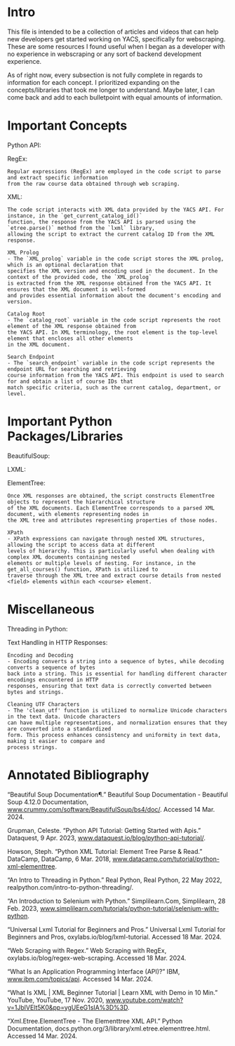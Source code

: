 # Intro 
This file is intended to be a collection of articles and videos that can help new developers get started 
    working on YACS, specifically for webscraping. These are some resources I found useful when I began
    as a developer with no experience in webscraping or any sort of backend development experience. 

As of right now, every subsection is not fully complete in regards to information for each concept. I 
    prioritized expanding on the concepts/libraries that took me longer to understand. Maybe later,
    I can come back and add to each bulletpoint with equal amounts of information.

# Important Concepts
Python API:


RegEx:

    Regular expressions (RegEx) are employed in the code script to parse and extract specific information 
    from the raw course data obtained through web scraping. 

XML:

    The code script interacts with XML data provided by the YACS API. For instance, in the `get_current_catalog_id()` 
    function, the response from the YACS API is parsed using the `etree.parse()` method from the `lxml` library, 
    allowing the script to extract the current catalog ID from the XML response.

    XML Prolog
    - The `XML_prolog` variable in the code script stores the XML prolog, which is an optional declaration that 
    specifies the XML version and encoding used in the document. In the context of the provided code, the `XML_prolog` 
    is extracted from the XML response obtained from the YACS API. It ensures that the XML document is well-formed          
    and provides essential information about the document's encoding and version.

    Catalog Root
    - The `catalog_root` variable in the code script represents the root element of the XML response obtained from 
    the YACS API. In XML terminology, the root element is the top-level element that encloses all other elements 
    in the XML document. 

    Search Endpoint
    - The `search_endpoint` variable in the code script represents the endpoint URL for searching and retrieving 
    course information from the YACS API. This endpoint is used to search for and obtain a list of course IDs that
    match specific criteria, such as the current catalog, department, or level. 


# Important Python Packages/Libraries
BeautifulSoup:


LXML:


ElementTree:

    Once XML responses are obtained, the script constructs ElementTree objects to represent the hierarchical structure 
    of the XML documents. Each ElementTree corresponds to a parsed XML document, with elements representing nodes in 
    the XML tree and attributes representing properties of those nodes.

    XPath
    - XPath expressions can navigate through nested XML structures, allowing the script to access data at different 
    levels of hierarchy. This is particularly useful when dealing with complex XML documents containing nested 
    elements or multiple levels of nesting. For instance, in the get_all_courses() function, XPath is utilized to 
    traverse through the XML tree and extract course details from nested <field> elements within each <course> element.


# Miscellaneous 
Threading in Python:


Text Handling in HTTP Responses:

    Encoding and Decoding
    - Encoding converts a string into a sequence of bytes, while decoding converts a sequence of bytes 
    back into a string. This is essential for handling different character encodings encountered in HTTP 
    responses, ensuring that text data is correctly converted between bytes and strings.

    Cleaning UTF Characters
    - The 'clean_utf' function is utilized to normalize Unicode characters in the text data. Unicode characters 
    can have multiple representations, and normalization ensures that they are converted into a standardized 
    form. This process enhances consistency and uniformity in text data, making it easier to compare and 
    process strings.
    

# Annotated Bibliography
“Beautiful Soup Documentation¶.” Beautiful Soup Documentation - Beautiful Soup 4.12.0 Documentation, 
        www.crummy.com/software/BeautifulSoup/bs4/doc/. Accessed 14 Mar. 2024. 
        
Grupman, Celeste. “Python API Tutorial: Getting Started with Apis.” Dataquest, 9 Apr. 2023, 
        www.dataquest.io/blog/python-api-tutorial/. 

Howson, Steph. “Python XML Tutorial: Element Tree Parse & Read.” DataCamp, DataCamp, 6 Mar. 2018, 
        www.datacamp.com/tutorial/python-xml-elementtree. 
        
“An Intro to Threading in Python.” Real Python, Real Python, 22 May 2022, 
        realpython.com/intro-to-python-threading/. 
        
“An Introduction to Selenium with Python.” Simplilearn.Com, Simplilearn, 28 Feb. 2023, 
        www.simplilearn.com/tutorials/python-tutorial/selenium-with-python. 

“Universal Lxml Tutorial for Beginners and Pros.” Universal Lxml Tutorial for Beginners and Pros, 
        oxylabs.io/blog/lxml-tutorial. Accessed 18 Mar. 2024. 

“Web Scraping with Regex.” Web Scraping with RegEx, oxylabs.io/blog/regex-web-scraping. Accessed 18 
        Mar. 2024. 
        
“What Is an Application Programming Interface (API)?” IBM, www.ibm.com/topics/api. Accessed 14 Mar. 2024. 

“What Is XML | XML Beginner Tutorial | Learn XML with Demo in 10 Min.” YouTube, YouTube, 17 Nov. 2020, 
        www.youtube.com/watch?v=1JblVElt5K0&pp=ygUEeG1sIA%3D%3D. 
        
“Xml.Etree.ElementTree - The Elementtree XML API.” Python Documentation, 
        docs.python.org/3/library/xml.etree.elementtree.html. Accessed 14 Mar. 2024. 
